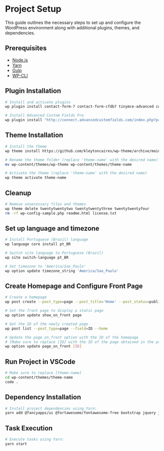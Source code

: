 
# Project Setup
This guide outlines the necessary steps to set up and configure the WordPress environment along with additional plugins, themes, and dependencies.

## Prerequisites
- [Node.js](https://nodejs.org/)
- [Yarn](https://yarnpkg.com/)
- [Gulp](https://gulpjs.com/)
- [WP-CLI](https://wp-cli.org/)

## Plugin Installation
```sh
# Install and activate plugins
wp plugin install contact-form-7 contact-form-cfdb7 tinymce-advanced custom-post-type-ui wordpress-seo wp-mail-smtp wp-migrate-db --activate

# Install Advanced Custom Fields Pro
wp plugin install "http://connect.advancedcustomfields.com/index.php?p=pro&a=download&k=b3JkZXJfaWQ9Nzg5MDd8dHlwZT1kZXZlbG9wZXJ8ZGF0ZT0yMDE2LTA0LTA1IDEzOjQwOjQw" --activate
```

## Theme Installation
```sh
# Install the theme
wp theme install https://github.com/kleytoncaires/wp-theme/archive/main.zip

# Rename the theme folder (replace 'theme-name' with the desired name)
mv wp-content/themes/wp-theme wp-content/themes/theme-name

# Activate the theme (replace 'theme-name' with the desired name)
wp theme activate theme-name
```

## Cleanup
```sh
# Remove unnecessary files and themes
wp theme delete twentytwentytwo twentytwentythree twentytwentyfour
rm -rf wp-config-sample.php readme.html license.txt
```

## Set up language and timezone
```sh
# Install Portuguese (Brazil) language
wp language core install pt_BR

# Switch site language to Portuguese (Brazil)
wp site switch-language pt_BR

# Set timezone to 'America/Sao_Paulo'
wp option update timezone_string 'America/Sao_Paulo'
```

## Create Homepage and Configure Front Page
```sh
# Create a homepage
wp post create --post_type=page --post_title='Home' --post_status=publish

# Set the front page to display a static page
wp option update show_on_front page

# Get the ID of the newly created page
wp post list --post_type=page --field=ID --home

# Update the page_on_front option with the ID of the homepage
# (Make sure to replace [ID] with the ID of the page obtained in the previous step)
wp option update page_on_front [ID]
```

## Run Project in VSCode
```sh
# Make sure to replace [theme-name]
cd wp-content/themes/theme-name
code .
```

## Dependency Installation
```sh
# Install project dependencies using Yarn:
yarn add @fancyapps/ui @fortawesome/fontawesome-free bootstrap jquery jquery-mask-plugin popper.js swiper --save
```

## Task Execution
```sh
# Execute tasks using Yarn:
yarn start
```

